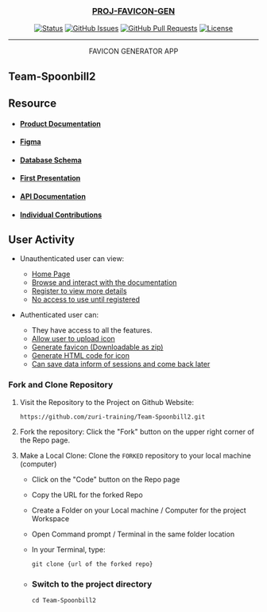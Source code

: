 <p align="center">
  <a href="" rel="noopener">
 <!-- <img src=""></a> -->
</p>
<h3 align="center">PROJ-FAVICON-GEN </h3>

<div align="center">


[![Status](https://img.shields.io/badge/status-active-success.svg)]()
[![GitHub Issues](https://img.shields.io/github/issues/kylelobo/The-Documentation-Compendium.svg)](https://github.com/kylelobo/The-Documentation-Compendium/issues)
[![GitHub Pull Requests](https://img.shields.io/github/issues-pr/kylelobo/The-Documentation-Compendium.svg)](https://github.com/kylelobo/The-Documentation-Compendium/pulls)
[![License](https://img.shields.io/badge/license-MIT-blue.svg)](LICENSE.md)

</div>

---

<p align="center"> FAVICON GENERATOR APP
    <br> 
</p>

## Team-Spoonbill2




## Resource

- #### [Product Documentation]()
- #### [Figma]()
- #### [Database Schema]()
- #### [First Presentation]()
- #### [API Documentation]()
- #### [Individual Contributions]()

## User Activity

- Unauthenticated user can view:

  - [Home Page]()
  - [Browse and interact with the documentation]()
  - [Register to view more details]()
  - [No access to use until registered]()

- Authenticated user can:
  - They have access to all the  features.
  - [Allow user to upload icon]()
  - [Generate favicon (Downloadable as zip)]()
  - [Generate HTML code for icon]()
  - [Can save data inform of sessions and come back later]()

### **Fork and Clone Repository**

1. Visit the Repository to the Project on Github Website: 

    ```
    https://github.com/zuri-training/Team-Spoonbill2.git
    ```
2. Fork the repository: Click the "Fork" button on the upper right corner of the Repo page.
3. Make a Local Clone: Clone the `FORKED` repository to your local machine (computer)

   - Click on the "Code" button on the Repo page
   - Copy the URL for the forked Repo 
   - Create a Folder on your Local machine / Computer for the project Workspace
   - Open Command prompt / Terminal in the same folder location
    - In your Terminal, type:
         ```
         git clone {url of the forked repo}
         ```
    - ### Switch to the project directory

        ```
        cd Team-Spoonbill2
        ```    